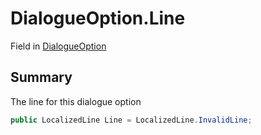 # DialogueOption.Line

Field in [DialogueOption](/docs/api/csharp/yarn.unity.dialogueoption.md)

## Summary


The line for this dialogue option


```csharp
public LocalizedLine Line = LocalizedLine.InvalidLine;
```


